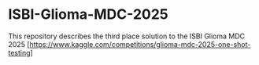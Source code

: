 # ISBI-Glioma-MDC-2025
This repository describes the third place solution to the ISBI Glioma MDC 2025 [https://www.kaggle.com/competitions/glioma-mdc-2025-one-shot-testing]
